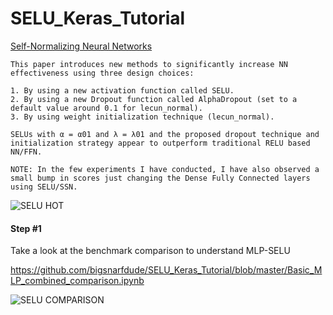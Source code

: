 # SELU_Keras_Tutorial

[Self-Normalizing Neural Networks](https://arxiv.org/abs/1706.02515)

```
This paper introduces new methods to significantly increase NN effectiveness using three design choices:

1. By using a new activation function called SELU. 
2. By using a new Dropout function called AlphaDropout (set to a default value around 0.1 for lecun_normal).
3. By using weight initialization technique (lecun_normal).

SELUs with α = α01 and λ = λ01 and the proposed dropout technique and initialization strategy appear to outperform traditional RELU based NN/FFN.

NOTE: In the few experiments I have conducted, I have also observed a small bump in scores just changing the Dense Fully Connected layers using SELU/SSN.

```

![SELU HOT](https://github.com/bigsnarfdude/SELU_Keras_Tutorial/blob/master/seluSoHotRightNow.jpg)


#### Step #1

Take a look at the benchmark comparison to understand MLP-SELU

https://github.com/bigsnarfdude/SELU_Keras_Tutorial/blob/master/Basic_MLP_combined_comparison.ipynb

![SELU COMPARISON](https://github.com/bigsnarfdude/SELU_Keras_Tutorial/blob/master/sleu.png)

